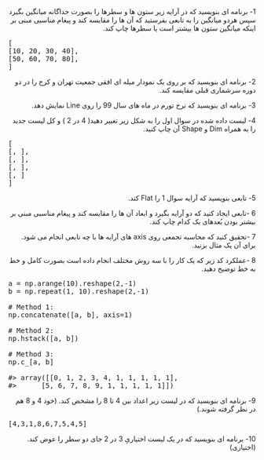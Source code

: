 <div dir="rtl">
1- برنامه ای بنویسید که در آرایه زیر ستون ها و سطرها را بصورت جداگانه میانگین بگیرد سپس هردو میانگین را به تابعی بفرستید که آن ها را مقایسه کند و پیغام مناسبی مبنی بر اینکه میانگین ستون ها بیشتر است یا سطرها چاپ کند.
<pre dir="ltr">
[ 
[10, 20, 30, 40], 
[50, 60, 70, 80], 
]
</pre>

2- برنامه ای بنویسید که بر روی یک نمودار میله ای افقی جمعیت تهران و کرج را در دو دوره سرشماری قبلی مقایسه کند.

3- برنامه ای بنویسید که نرخ تورم در ماه های سال 99 را روی Line نمایش دهد.

4- لیست داده شده در سوال اول را به شکل زیر تغییر دهید( 4 در 2 ) و کل لیست جدید را به همراه Dim و Shape آن چاپ کنید.
<pre dir="ltr">
[ 
[, ], 
[, ], 
[, ], 
[, ] 
]
</pre>

5- تابعی بنویسید که آرایه سوال 1 را Flat کند.

6 -تابعی ایجاد کنید که دو آرایه بگیرد و ابعاد آن ها را مقایسه کند و پیغام مناسبی مبنی بر بیشتر بودن بُعدهای یک کدام چاپ کند.

7 -تحقیق کنید که محاسبه تجمعی روی axis های آرایه ها با چه تابعی انجام می شود. برای آن یک مثال بزنید.

8 -عملکرد کد زیر که یک کار را با سه روش مختلف انجام داده است بصورت کامل و خط به خط توضیح دهید.
<pre dir="ltr">
a = np.arange(10).reshape(2,-1) 
b = np.repeat(1, 10).reshape(2,-1) 

# Method 1: 
np.concatenate([a, b], axis=1) 

# Method 2: 
np.hstack([a, b]) 

# Method 3: 
np.c_[a, b] 

#> array([[0, 1, 2, 3, 4, 1, 1, 1, 1, 1], 
#> 	    [5, 6, 7, 8, 9, 1, 1, 1, 1, 1]]) 
</pre>

9- برنامه ای بنویسید که در لیست زیر اعداد بین 4 تا 8 را مشخص کند. (خود 4 و 8 هم در نظر گرفته شوند.)
<pre dir="ltr">
[4,3,1,8,6,7,5,4,5] 
</pre>

10- برنامه ای بنویسید که در یک لیست اختیاریِ 3 در 2 جای دو سطر را عوض کند. (اختیاری)
</div>